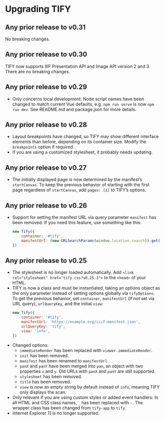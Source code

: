 # Upgrading TIFY

## Any prior release to v0.31

No breaking changes.

## Any prior release to v0.30

TIFY now supports IIIF Presentation API and Image API version 2 and 3. There are no breaking changes.

## Any prior release to v0.29

- Only concerns local development: Node script names have been changed to match current Vue defaults, e.g. `npm run serve` is now `npm run dev`. See README.md and package.json for more details.

## Any prior release to v0.28

- Layout breakpoints have changed, so TIFY may show different interface elements than before, depending on its container size. Modify the `breakpoints` option if required.
- If you are using a customized stylesheet, it probably needs updating.

## Any prior release to v0.27

- The initially displayed page is now determined by the manifest’s `startCanvas`. To keep the previous behavior of starting with the first page regardless of `startCanvas`, add `pages: [1]` to TIFY’s options.

## Any prior release to v0.26

- Support for setting the manifest URL via query parameter `manifest` has been removed. If you need this feature, use something like this:
	``` js
	new Tify({
		container: '#tify',
		manifestUrl: (new URLSearchParams(window.location.search)).get('manifest'),
	})
	```

## Any prior release to v0.25

- The stylesheet is no longer loaded automatically. Add `<link rel="stylesheet" href="tify.css?v0.25.3">` to the `<head>` of your HTML.
- TIFY is now a class and must be instantiated, taking an options object as the only parameter instead of setting options globally via `tifyOptions`. To get the previous behavior, set `container`, `manifestUrl` (if not set via URL query), `urlQueryKey`, and the initial `view`:
	``` js
	new Tify({
		container: '#tify',
		manifestUrl: 'https://example.org/iiif-manifest.json',
		urlQueryKey: 'tify',
		view: 'info',
	})
	```
- Changed options:
	- `immediateRender` has been replaced with `viewer.immediateRender`.
	- `init` has been removed.
	- `manifest` has been renamed to `manifestUrl`.
	- `panX` and `panY` have been merged into `pan`, an object with two properties `x` and `y`. Old URLs with `panX` and `panY` are still supported.
	- `stylesheet` has been removed.
	- `title` has been removed.
	- `view` is now an empty string by default instead of `info`, meaning TIFY only displays the scan.
- Only relevant if you are using custom styles or added event handlers: In all HTML and CSS class names, `_` has been replaced with `-`. The wrapper class has been changed from `tify-app` to `tify`.
- Internet Explorer 11 is no longer supported.

